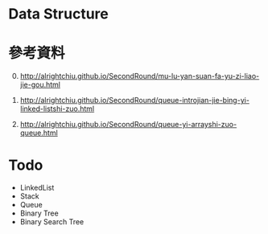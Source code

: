 # Data Structure

# 參考資料

0. http://alrightchiu.github.io/SecondRound/mu-lu-yan-suan-fa-yu-zi-liao-jie-gou.html

1. http://alrightchiu.github.io/SecondRound/queue-introjian-jie-bing-yi-linked-listshi-zuo.html
2. http://alrightchiu.github.io/SecondRound/queue-yi-arrayshi-zuo-queue.html

# Todo

- LinkedList
- Stack
- Queue
- Binary Tree
- Binary Search Tree
